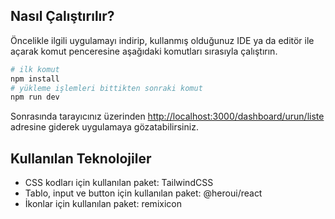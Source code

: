## Nasıl Çalıştırılır?

Öncelikle ilgili uygulamayı indirip, kullanmış olduğunuz IDE ya da editör ile açarak komut penceresine aşağıdaki komutları sırasıyla çalıştırın.

```bash
# ilk komut
npm install
# yükleme işlemleri bittikten sonraki komut
npm run dev
```

Sonrasında tarayıcınız üzerinden [http://localhost:3000/dashboard/urun/liste](http://localhost:3000/dashboard/urun/liste) adresine giderek uygulamaya gözatabilirsiniz.

## Kullanılan Teknolojiler

- CSS kodları için kullanılan paket: TailwindCSS
- Tablo, input ve button için kullanılan paket: @heroui/react
- İkonlar için kullanılan paket: remixicon
